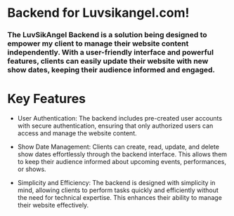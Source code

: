 # Backend for Luvsikangel.com! 

### The LuvSikAngel Backend is a solution being designed to empower my client to manage their website content independently. With a user-friendly interface and powerful features, clients can easily update their website with new show dates, keeping their audience informed and engaged.

# Key Features

- User Authentication: The backend includes pre-created user accounts with secure authentication, ensuring that only authorized users can access and manage the website content.

- Show Date Management: Clients can create, read, update, and delete show dates effortlessly through the backend interface. This allows them to keep their audience informed about upcoming events, performances, or shows.

- Simplicity and Efficiency: The backend is designed with simplicity in mind, allowing clients to perform tasks quickly and efficiently without the need for technical expertise. This enhances their ability to manage their website effectively.